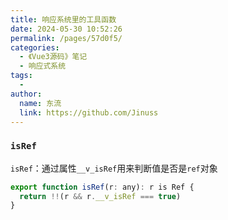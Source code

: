 ```yaml
---
title: 响应系统里的工具函数
date: 2024-05-30 10:52:26
permalink: /pages/57d0f5/
categories:
  - 《Vue3源码》笔记
  - 响应式系统
tags:
  -
author:
  name: 东流
  link: https://github.com/Jinuss
---
```


### `isRef`

`isRef`：通过属性`__v_isRef`用来判断值是否是`ref`对象

```js
export function isRef(r: any): r is Ref {
  return !!(r && r.__v_isRef === true)
}
```

###
